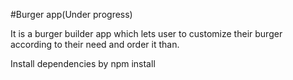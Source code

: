 #Burger app(Under progress)

It is a burger builder app which lets user to customize their burger according to their need and order it than.

Install dependencies by npm install

